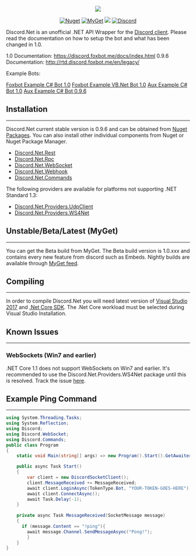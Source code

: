 <p align="center"><img src="https://s25.postimg.org/5qp3onrj3/D.Net.png"/></p>

<p align="center">
<a href="https://www.nuget.org/packages/Discord.Net"><img src="https://img.shields.io/nuget/vpre/Discord.Net.svg?maxAge=2592000?style=plastic" alt="Nuget"/></a>
<a href="https://www.myget.org/feed/Packages/discord-net"> <img src="https://img.shields.io/myget/discord-net/vpre/Discord.Net.svg" alt="MyGet"/></a>
<a href="https://ci.appveyor.com/project/RogueException/discord-net/branch/dev"><img src="(https://ci.appveyor.com/api/projects/status/5sb7n8a09w9clute/branch/dev?svg=true"/></a>
<a href="https://discord.gg/0SBTUU1wZTVjAMPx"><img src="https://discordapp.com/api/guilds/81384788765712384/widget.png" alt="Discord"/></a>
</p>

Discord.Net is an unofficial .NET API Wrapper for the [Discord client](http://discordapp.com). Please read the documentation on how to setup the bot and what has been changed in 1.0.

1.0 Documentation: https://discord.foxbot.me/docs/index.html
0.9.6 Documentation: http://rtd.discord.foxbot.me/en/legacy/

Example Bots:

[Foxbot Example C# Bot 1.0](https://github.com/420foxbot/DiscordExampleBot)
[Foxbot Example VB.Net Bot 1.0](https://github.com/420foxbot/DiscordExampleBot.VB)
[Aux Example C# Bot 1.0](https://github.com/Aux/Dogey)
[Aux Example C# Bot 0.9.6](https://github.com/Aux/Discord.Net-Example/tree/0.9)


## Installation
---
Discord.Net current stable version is 0.9.6 and can be obtained from [Nuget Packages](https://www.nuget.org/packages/Discord.Net/).
You can also install other individual components from Nuget or Nuget Package Manager.
- [Discord.Net.Rest](https://www.nuget.org/packages/Discord.Net.Rest/)
- [Discord.Net.Rpc](https://www.nuget.org/packages/Discord.Net.Rpc/)
- [Discord.Net.WebSocket](https://www.nuget.org/packages/Discord.Net.WebSocket/)
- [Discord.Net.Webhook](https://www.nuget.org/packages/Discord.Net.Webhook/)
- [Discord.Net.Commands](https://www.nuget.org/packages/Discord.Net.Commands/)

The following providers are available for platforms not supporting .NET Standard 1.3:
- [Discord.Net.Providers.UdpClient](https://www.nuget.org/packages/Discord.Net.Providers.UdpClient/)
- [Discord.Net.Providers.WS4Net](https://www.nuget.org/packages/Discord.Net.Providers.WS4Net/)

## Unstable/Beta/Latest (MyGet)
---
You can get the Beta build from MyGet. The Beta build version is 1.0.xxx and contains every new feature from discord such as Embeds.
Nightly builds are available through [MyGet feed](https://www.myget.org/F/discord-net/api/v3/index.json).

## Compiling
---
In order to compile Discord.Net you will need latest version of [Visual Studio 2017](https://www.microsoft.com/net/core#windowsvs2017) and [.Net Core SDK](https://www.microsoft.com/net/download/core). The .Net Core workload must be selected during Visual Studio Installation.

## Known Issues
---
### WebSockets (Win7 and earlier)
.NET Core 1.1 does not support WebSockets on Win7 and earlier. It's recommended to use the Discord.Net.Providers.WS4Net package until this is resolved.
Track the issue [here](https://github.com/dotnet/corefx/issues/9503).

## Example Ping Command
---
```cs
using System.Threading.Tasks;
using System.Reflection;
using Discord;
using Discord.WebSocket;
using Discord.Commands;
public class Program
{
    static void Main(string[] args) => new Program().Start().GetAwaiter().GetResult();

    public async Task Start()
    {
        var client = new DiscordSocketClient();
        client.MessageReceived += MessageReceived;
        await client.LoginAsync(TokenType.Bot, "YOUR-TOKEN-GOES-HERE");
        await client.ConnectAsync();
        await Task.Delay(-1);
    }
    
    private async Task MessageReceived(SocketMessage message)
    {
      if (message.Content == "!ping"){
        await message.Channel.SendMessageAsync("Pong!");
        }
    }
}
  
```
